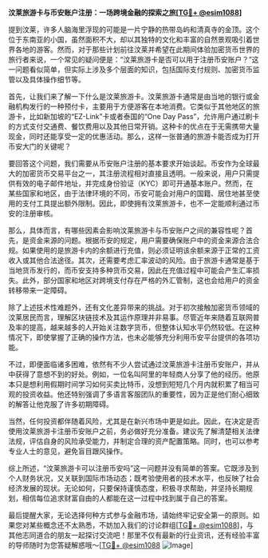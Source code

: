 **汶莱旅游卡与币安账户注册：一场跨境金融的探索之旅[[TG💪+ @esim1088](https://t.me/s/esim1088)]**

提到汶莱，许多人脑海里浮现的可能是一片宁静的热带岛屿和清真寺的金顶。这个位于东南亚的小国，虽然面积不大，却以其独特的文化和丰富的自然景观吸引着世界各地的游客。然而，对于那些计划前往汶莱并希望在此期间体验加密货币世界的旅行者来说，一个常见的疑问便是：“汶莱旅游卡是否可以用于注册币安账户？”这一问题看似简单，但实际上涉及多个层面的知识，包括国际支付规则、加密货币监管以及具体操作细节等。

首先，让我们来了解一下什么是汶莱旅游卡。汶莱旅游卡通常是由当地的银行或金融机构发行的一种预付卡，主要用于方便游客在本地消费。它类似于其他地区的旅游卡，比如新加坡的“EZ-Link”卡或者泰国的“One Day Pass”，允许用户通过刷卡的方式支付交通费、餐饮费用以及其他日常开销。这种卡的优点在于无需携带大量现金，同时还能享受一定的优惠活动。那么，这样一张普通的旅游卡能否成为打开币安大门的关键呢？

要回答这个问题，我们需要从币安账户注册的基本要求开始谈起。币安作为全球最大的加密货币交易平台之一，其注册流程相对直接且透明。一般来说，用户只需提供有效的电子邮件地址，并完成身份验证（KYC）即可开通基本账户。然而，在某些国家和地区，由于法律环境的不同，币安可能会对用户的国籍、居住地甚至使用的支付工具提出额外限制。因此，即使拥有汶莱旅游卡，也不一定能顺利通过币安的注册审核。

那么，具体而言，有哪些因素会影响汶莱旅游卡与币安账户之间的兼容性呢？首先，是资金来源的问题。根据币安的规定，用户需要确保账户中的资金来源合法合规。如果使用的是旅游卡内的余额进行充值，则必须证明该余额来源于正常的工资收入或其他合法途径。其次，还需要考虑汇率波动的风险。由于旅游卡通常是基于当地货币发行的，而币安支持多种货币交易，因此在充值过程中可能会产生汇率损失。此外，部分国家和地区对跨境支付存在严格的外汇管制，这也会给用户的资金转移带来一定障碍。

除了上述技术性难题外，还有文化差异带来的挑战。对于初次接触加密货币领域的汶莱居民而言，理解区块链技术及其运作原理并非易事。尽管近年来随着互联网普及率的提高，越来越多的人开始关注数字货币，但整体认知水平仍然较低。在这种情况下，即使掌握了正确的操作方法，也未必能够充分利用币安平台提供的各项功能。

不过，即便面临诸多困难，依然有不少人尝试通过汶莱旅游卡注册币安账户，并从中获得了意想不到的好处。例如，一位名叫阿里的年轻商人分享了他的经历。他原本只是想利用假期时间学习如何买卖比特币，没想到短短几个月内就积累了相当可观的投资收益。他还特别强调了多语言客服团队的重要性，因为正是他们耐心细致的解答让他克服了许多初期障碍。

当然，任何投资都伴随着风险，尤其是在新兴市场中更是如此。因此，在决定是否使用汶莱旅游卡注册币安账户之前，务必做好充分准备。建议先了解清楚相关法律法规，评估自身的风险承受能力，并制定合理的资产配置策略。同时，也可以参考专业人士的意见，避免盲目跟风操作。

综上所述，“汶莱旅游卡可以注册币安吗”这一问题并没有简单的答案。它既涉及到个人财务状况，又关联到国际市场动态；既考验使用者的技术水平，也反映了社会经济发展的现状。无论如何，只要保持谨慎态度，积极寻求帮助，并坚持长期规划，相信每位追求财富自由的人都能在这一过程中找到属于自己的答案。

最后提醒大家，无论选择何种方式参与金融市场，请始终牢记安全第一的原则。如果您对某些概念还不太熟悉，不妨加入我们的讨论群组[[TG💪+ @esim1088](https://t.me/s/esim1088)]，与其他志同道合的朋友一起探讨交流吧！那里不仅有最新的行业资讯，还有经验丰富的导师随时为您答疑解惑哦～[[TG💪+ @esim1088](https://t.me/s/esim1088) ![Image](https://i.postimg.cc/4NQfJmqS/Snipaste-2025-05-13-00-14-12.png)]